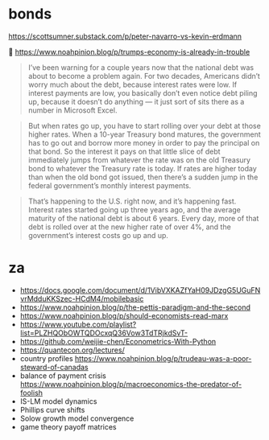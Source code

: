 # bonds

https://scottsumner.substack.com/p/peter-navarro-vs-kevin-erdmann

🔗 https://www.noahpinion.blog/p/trumps-economy-is-already-in-trouble

> I’ve been warning for a couple years now that the national debt was about to become a problem again. For two decades, Americans didn’t worry much about the debt, because interest rates were low. If interest payments are low, you basically don’t even notice debt piling up, because it doesn’t do anything — it just sort of sits there as a number in Microsoft Excel.

> But when rates go up, you have to start rolling over your debt at those higher rates. When a 10-year Treasury bond matures, the government has to go out and borrow more money in order to pay the principal on that bond. So the interest it pays on that little slice of debt immediately jumps from whatever the rate was on the old Treasury bond to whatever the Treasury rate is today. If rates are higher today than when the old bond got issued, then there’s a sudden jump in the federal government’s monthly interest payments.

> That’s happening to the U.S. right now, and it’s happening fast. Interest rates started going up three years ago, and the average maturity of the national debt is about 6 years. Every day, more of that debt is rolled over at the new higher rate of over 4%, and the government’s interest costs go up and up.

# za

* https://docs.google.com/document/d/1VibVXKAZfYaH09JDzgG5UGuFNvrMdduKKSzec-HCdM4/mobilebasic
* https://www.noahpinion.blog/p/the-pettis-paradigm-and-the-second
* https://www.noahpinion.blog/p/should-economists-read-marx
* https://www.youtube.com/playlist?list=PLZHQObOWTQDOcxqQ36Vow3TdTRjkdSvT-
* https://github.com/weijie-chen/Econometrics-With-Python
* https://quantecon.org/lectures/
* country profiles https://www.noahpinion.blog/p/trudeau-was-a-poor-steward-of-canadas
* balance of payment crisis https://www.noahpinion.blog/p/macroeconomics-the-predator-of-foolish
* IS-LM model dynamics
* Phillips curve shifts
* Solow growth model convergence
* game theory payoff matrices

